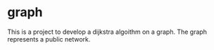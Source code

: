# graph

This is a project to develop a dijkstra algoithm on a graph. The graph represents a public network. 